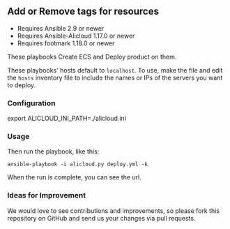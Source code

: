 ## Add or Remove tags for resources

- Requires Ansible 2.9 or newer
- Requires Ansible-Alicloud 1.17.0 or newer
- Requires footmark 1.18.0 or newer


These playbooks Create ECS and Deploy product on them.

These playbooks' hosts default to `localhost`. To use, make the file and edit the `hosts` inventory file to include the names or IPs of the servers
you want to deploy.

### Configuration

export ALICLOUD_INI_PATH=./alicloud.ini

### Usage
Then run the playbook, like this:
    
	ansible-playbook -i alicloud.py deploy.yml -k

When the run is complete, you can see the url.


### Ideas for Improvement
We would love to see contributions and improvements, so please fork this
repository on GitHub and send us your changes via pull requests.

